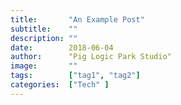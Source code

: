 ```yaml
---
title:       "An Example Post"
subtitle:    ""
description: ""
date:        2018-06-04
author:      "Pig Logic Park Studio"
image:       ""
tags:        ["tag1", "tag2"]
categories:  ["Tech" ]
---
```

